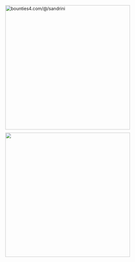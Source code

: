 <div align="center" style="display: inline-block;">
  <div style="padding-left: 10px; padding-top: 10px;" align="left">
 <a href="https://app.bounties4.com/@/sandrini" target="_blank"><img title="bounties4.com/@/sandrini" alt="bounties4.com/@/sandrini" src="https://storage.googleapis.com/profile_avatar/production/65248a67b44ac841dd97d23a/1696900431327_badge.png" width="400" height="400" /></a>
  </div>
  <div style="padding-left: 10px; padding-top: 10px" align="right">
   <img src="https://github-readme-stats.vercel.app/api/top-langs/?username=pedrosandrini&layout=compact&langs_count=7&theme=tokyonight" width="400" />
  </div>
</div>
